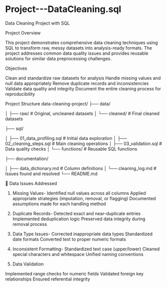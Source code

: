 # Project---DataCleaning.sql
Data Cleaning Project with SQL

Project Overview

This project demonstrates comprehensive data cleaning techniques using SQL to transform raw, messy datasets into analysis-ready formats. The project addresses common data quality issues and provides reusable solutions for similar data preprocessing challenges.

Objectives

Clean and standardize raw datasets for analysis
Handle missing values and null data appropriately
Remove duplicate records and inconsistencies
Validate data quality and integrity
Document the entire cleaning process for reproducibility

Project Structure
data-cleaning-project/
├── data/

│   ├── raw/                 # Original, uncleaned datasets
│   └── cleaned/   # Final cleaned datasets

├── sql/

│   ├── 01_data_profiling.sql    # Initial data exploration
│   ├── 02_cleaning_steps.sql    # Main cleaning operations
│   ├── 03_validation.sql        # Data quality checks
│   └── functions/               # Reusable SQL functions

├── documentation/

│   ├── data_dictionary.md       # Column definitions
│   └── cleaning_log.md          # Issues found and resolved
└── README.md

🔧 Data Issues Addressed
1. Missing Values-
Identified null values across all columns
Applied appropriate strategies (imputation, removal, or flagging)
Documented assumptions made for each handling method

2. Duplicate Records-
Detected exact and near-duplicate entries
Implemented deduplication logic
Preserved data integrity during removal process

3. Data Type Issues-
Corrected inappropriate data types
Standardized date formats
Converted text to proper numeric formats

4. Inconsistent Formatting-
Standardized text case (upper/lower)
Cleaned special characters and whitespace
Unified naming conventions

5. Data Validation

Implemented range checks for numeric fields
Validated foreign key relationships
Ensured referential integrity
